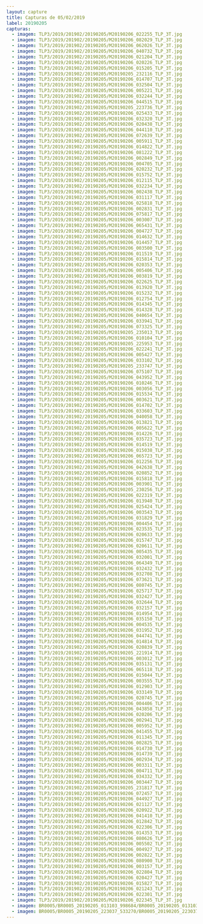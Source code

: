 ```yaml
---
layout: capture
title: Capturas de 05/02/2019
label: 20190205
capturas:
  - imagem: TLP3/2019/201902/20190205/M20190206_022255_TLP_3T.jpg
  - imagem: TLP3/2019/201902/20190205/M20190206_082029_TLP_3T.jpg
  - imagem: TLP3/2019/201902/20190205/M20190206_062026_TLP_3T.jpg
  - imagem: TLP3/2019/201902/20190205/M20190206_040732_TLP_3T.jpg
  - imagem: TLP3/2019/201902/20190205/M20190206_021204_TLP_3T.jpg
  - imagem: TLP3/2019/201902/20190205/M20190206_020226_TLP_3T.jpg
  - imagem: TLP3/2019/201902/20190205/M20190206_015205_TLP_3T.jpg
  - imagem: TLP3/2019/201902/20190205/M20190205_232116_TLP_3T.jpg
  - imagem: TLP3/2019/201902/20190205/M20190206_014707_TLP_3T.jpg
  - imagem: TLP3/2019/201902/20190205/M20190206_032504_TLP_3T.jpg
  - imagem: TLP3/2019/201902/20190205/M20190206_005221_TLP_3T.jpg
  - imagem: TLP3/2019/201902/20190205/M20190206_032244_TLP_3T.jpg
  - imagem: TLP3/2019/201902/20190205/M20190206_044515_TLP_3T.jpg
  - imagem: TLP3/2019/201902/20190205/M20190205_223736_TLP_3T.jpg
  - imagem: TLP3/2019/201902/20190205/M20190206_025433_TLP_3T.jpg
  - imagem: TLP3/2019/201902/20190205/M20190206_032320_TLP_3T.jpg
  - imagem: TLP3/2019/201902/20190205/M20190206_020438_TLP_3T.jpg
  - imagem: TLP3/2019/201902/20190205/M20190206_044110_TLP_3T.jpg
  - imagem: TLP3/2019/201902/20190205/M20190206_072639_TLP_3T.jpg
  - imagem: TLP3/2019/201902/20190205/M20190206_005911_TLP_3T.jpg
  - imagem: TLP3/2019/201902/20190205/M20190206_014822_TLP_3T.jpg
  - imagem: TLP3/2019/201902/20190205/M20190206_081222_TLP_3T.jpg
  - imagem: TLP3/2019/201902/20190205/M20190206_002849_TLP_3T.jpg
  - imagem: TLP3/2019/201902/20190205/M20190206_004705_TLP_3T.jpg
  - imagem: TLP3/2019/201902/20190205/M20190206_020232_TLP_3T.jpg
  - imagem: TLP3/2019/201902/20190205/M20190206_015752_TLP_3T.jpg
  - imagem: TLP3/2019/201902/20190205/M20190206_012115_TLP_3T.jpg
  - imagem: TLP3/2019/201902/20190205/M20190206_032234_TLP_3T.jpg
  - imagem: TLP3/2019/201902/20190205/M20190206_002438_TLP_3T.jpg
  - imagem: TLP3/2019/201902/20190205/M20190206_031117_TLP_3T.jpg
  - imagem: TLP3/2019/201902/20190205/M20190206_025818_TLP_3T.jpg
  - imagem: TLP3/2019/201902/20190205/M20190206_002831_TLP_3T.jpg
  - imagem: TLP3/2019/201902/20190205/M20190206_075817_TLP_3T.jpg
  - imagem: TLP3/2019/201902/20190205/M20190206_003007_TLP_3T.jpg
  - imagem: TLP3/2019/201902/20190205/M20190206_065431_TLP_3T.jpg
  - imagem: TLP3/2019/201902/20190205/M20190206_004727_TLP_3T.jpg
  - imagem: TLP3/2019/201902/20190205/M20190206_014632_TLP_3T.jpg
  - imagem: TLP3/2019/201902/20190205/M20190206_014457_TLP_3T.jpg
  - imagem: TLP3/2019/201902/20190205/M20190206_003500_TLP_3T.jpg
  - imagem: TLP3/2019/201902/20190205/M20190206_011519_TLP_3T.jpg
  - imagem: TLP3/2019/201902/20190205/M20190206_015814_TLP_3T.jpg
  - imagem: TLP3/2019/201902/20190205/M20190206_020353_TLP_3T.jpg
  - imagem: TLP3/2019/201902/20190205/M20190206_005406_TLP_3T.jpg
  - imagem: TLP3/2019/201902/20190205/M20190206_003819_TLP_3T.jpg
  - imagem: TLP3/2019/201902/20190205/M20190206_022625_TLP_3T.jpg
  - imagem: TLP3/2019/201902/20190205/M20190206_013920_TLP_3T.jpg
  - imagem: TLP3/2019/201902/20190205/M20190206_015232_TLP_3T.jpg
  - imagem: TLP3/2019/201902/20190205/M20190206_012754_TLP_3T.jpg
  - imagem: TLP3/2019/201902/20190205/M20190206_014345_TLP_3T.jpg
  - imagem: TLP3/2019/201902/20190205/M20190206_014328_TLP_3T.jpg
  - imagem: TLP3/2019/201902/20190205/M20190206_040654_TLP_3T.jpg
  - imagem: TLP3/2019/201902/20190205/M20190206_033941_TLP_3T.jpg
  - imagem: TLP3/2019/201902/20190205/M20190206_073325_TLP_3T.jpg
  - imagem: TLP3/2019/201902/20190205/M20190205_235013_TLP_3T.jpg
  - imagem: TLP3/2019/201902/20190205/M20190206_010104_TLP_3T.jpg
  - imagem: TLP3/2019/201902/20190205/M20190205_225953_TLP_3T.jpg
  - imagem: TLP3/2019/201902/20190205/M20190206_022241_TLP_3T.jpg
  - imagem: TLP3/2019/201902/20190205/M20190206_005427_TLP_3T.jpg
  - imagem: TLP3/2019/201902/20190205/M20190206_033102_TLP_3T.jpg
  - imagem: TLP3/2019/201902/20190205/M20190205_233747_TLP_3T.jpg
  - imagem: TLP3/2019/201902/20190205/M20190206_075107_TLP_3T.jpg
  - imagem: TLP3/2019/201902/20190205/M20190206_043952_TLP_3T.jpg
  - imagem: TLP3/2019/201902/20190205/M20190206_010246_TLP_3T.jpg
  - imagem: TLP3/2019/201902/20190205/M20190206_003056_TLP_3T.jpg
  - imagem: TLP3/2019/201902/20190205/M20190206_015534_TLP_3T.jpg
  - imagem: TLP3/2019/201902/20190205/M20190206_003621_TLP_3T.jpg
  - imagem: TLP3/2019/201902/20190205/M20190206_014702_TLP_3T.jpg
  - imagem: TLP3/2019/201902/20190205/M20190206_033603_TLP_3T.jpg
  - imagem: TLP3/2019/201902/20190205/M20190206_040058_TLP_3T.jpg
  - imagem: TLP3/2019/201902/20190205/M20190206_013821_TLP_3T.jpg
  - imagem: TLP3/2019/201902/20190205/M20190206_005622_TLP_3T.jpg
  - imagem: TLP3/2019/201902/20190205/M20190206_014226_TLP_3T.jpg
  - imagem: TLP3/2019/201902/20190205/M20190206_035723_TLP_3T.jpg
  - imagem: TLP3/2019/201902/20190205/M20190206_014519_TLP_3T.jpg
  - imagem: TLP3/2019/201902/20190205/M20190206_015038_TLP_3T.jpg
  - imagem: TLP3/2019/201902/20190205/M20190206_065723_TLP_3T.jpg
  - imagem: TLP3/2019/201902/20190205/M20190206_012256_TLP_3T.jpg
  - imagem: TLP3/2019/201902/20190205/M20190206_042638_TLP_3T.jpg
  - imagem: TLP3/2019/201902/20190205/M20190206_020852_TLP_3T.jpg
  - imagem: TLP3/2019/201902/20190205/M20190206_015818_TLP_3T.jpg
  - imagem: TLP3/2019/201902/20190205/M20190206_003901_TLP_3T.jpg
  - imagem: TLP3/2019/201902/20190205/M20190205_230256_TLP_3T.jpg
  - imagem: TLP3/2019/201902/20190205/M20190206_022319_TLP_3T.jpg
  - imagem: TLP3/2019/201902/20190205/M20190206_013940_TLP_3T.jpg
  - imagem: TLP3/2019/201902/20190205/M20190206_025424_TLP_3T.jpg
  - imagem: TLP3/2019/201902/20190205/M20190206_003543_TLP_3T.jpg
  - imagem: TLP3/2019/201902/20190205/M20190206_031829_TLP_3T.jpg
  - imagem: TLP3/2019/201902/20190205/M20190206_004454_TLP_3T.jpg
  - imagem: TLP3/2019/201902/20190205/M20190206_023535_TLP_3T.jpg
  - imagem: TLP3/2019/201902/20190205/M20190206_020633_TLP_3T.jpg
  - imagem: TLP3/2019/201902/20190205/M20190206_015747_TLP_3T.jpg
  - imagem: TLP3/2019/201902/20190205/M20190206_020611_TLP_3T.jpg
  - imagem: TLP3/2019/201902/20190205/M20190206_005435_TLP_3T.jpg
  - imagem: TLP3/2019/201902/20190205/M20190206_032001_TLP_3T.jpg
  - imagem: TLP3/2019/201902/20190205/M20190206_064349_TLP_3T.jpg
  - imagem: TLP3/2019/201902/20190205/M20190206_032432_TLP_3T.jpg
  - imagem: TLP3/2019/201902/20190205/M20190206_032708_TLP_3T.jpg
  - imagem: TLP3/2019/201902/20190205/M20190206_073621_TLP_3T.jpg
  - imagem: TLP3/2019/201902/20190205/M20190206_080745_TLP_3T.jpg
  - imagem: TLP3/2019/201902/20190205/M20190206_025717_TLP_3T.jpg
  - imagem: TLP3/2019/201902/20190205/M20190206_032427_TLP_3T.jpg
  - imagem: TLP3/2019/201902/20190205/M20190206_032644_TLP_3T.jpg
  - imagem: TLP3/2019/201902/20190205/M20190206_032157_TLP_3T.jpg
  - imagem: TLP3/2019/201902/20190205/M20190206_014954_TLP_3T.jpg
  - imagem: TLP3/2019/201902/20190205/M20190206_035150_TLP_3T.jpg
  - imagem: TLP3/2019/201902/20190205/M20190206_004535_TLP_3T.jpg
  - imagem: TLP3/2019/201902/20190205/M20190206_031952_TLP_3T.jpg
  - imagem: TLP3/2019/201902/20190205/M20190206_044741_TLP_3T.jpg
  - imagem: TLP3/2019/201902/20190205/M20190206_014814_TLP_3T.jpg
  - imagem: TLP3/2019/201902/20190205/M20190206_020839_TLP_3T.jpg
  - imagem: TLP3/2019/201902/20190205/M20190205_221914_TLP_3T.jpg
  - imagem: TLP3/2019/201902/20190205/M20190206_003012_TLP_3T.jpg
  - imagem: TLP3/2019/201902/20190205/M20190206_035131_TLP_3T.jpg
  - imagem: TLP3/2019/201902/20190205/M20190206_065118_TLP_3T.jpg
  - imagem: TLP3/2019/201902/20190205/M20190206_015044_TLP_3T.jpg
  - imagem: TLP3/2019/201902/20190205/M20190206_003555_TLP_3T.jpg
  - imagem: TLP3/2019/201902/20190205/M20190206_012903_TLP_3T.jpg
  - imagem: TLP3/2019/201902/20190205/M20190206_033149_TLP_3T.jpg
  - imagem: TLP3/2019/201902/20190205/M20190206_020745_TLP_3T.jpg
  - imagem: TLP3/2019/201902/20190205/M20190206_004406_TLP_3T.jpg
  - imagem: TLP3/2019/201902/20190205/M20190206_043858_TLP_3T.jpg
  - imagem: TLP3/2019/201902/20190205/M20190206_020206_TLP_3T.jpg
  - imagem: TLP3/2019/201902/20190205/M20190206_002941_TLP_3T.jpg
  - imagem: TLP3/2019/201902/20190205/M20190206_005952_TLP_3T.jpg
  - imagem: TLP3/2019/201902/20190205/M20190206_041455_TLP_3T.jpg
  - imagem: TLP3/2019/201902/20190205/M20190206_011345_TLP_3T.jpg
  - imagem: TLP3/2019/201902/20190205/M20190206_002825_TLP_3T.jpg
  - imagem: TLP3/2019/201902/20190205/M20190206_014730_TLP_3T.jpg
  - imagem: TLP3/2019/201902/20190205/M20190206_014739_TLP_3T.jpg
  - imagem: TLP3/2019/201902/20190205/M20190206_002934_TLP_3T.jpg
  - imagem: TLP3/2019/201902/20190205/M20190206_003311_TLP_3T.jpg
  - imagem: TLP3/2019/201902/20190205/M20190206_004711_TLP_3T.jpg
  - imagem: TLP3/2019/201902/20190205/M20190206_034332_TLP_3T.jpg
  - imagem: TLP3/2019/201902/20190205/M20190206_003447_TLP_3T.jpg
  - imagem: TLP3/2019/201902/20190205/M20190205_231817_TLP_3T.jpg
  - imagem: TLP3/2019/201902/20190205/M20190206_072457_TLP_3T.jpg
  - imagem: TLP3/2019/201902/20190205/M20190206_044927_TLP_3T.jpg
  - imagem: TLP3/2019/201902/20190205/M20190206_021127_TLP_3T.jpg
  - imagem: TLP3/2019/201902/20190205/M20190206_020922_TLP_3T.jpg
  - imagem: TLP3/2019/201902/20190205/M20190206_041410_TLP_3T.jpg
  - imagem: TLP3/2019/201902/20190205/M20190206_012842_TLP_3T.jpg
  - imagem: TLP3/2019/201902/20190205/M20190206_022306_TLP_3T.jpg
  - imagem: TLP3/2019/201902/20190205/M20190206_014353_TLP_3T.jpg
  - imagem: TLP3/2019/201902/20190205/M20190206_080626_TLP_3T.jpg
  - imagem: TLP3/2019/201902/20190205/M20190206_005502_TLP_3T.jpg
  - imagem: TLP3/2019/201902/20190205/M20190206_004927_TLP_3T.jpg
  - imagem: TLP3/2019/201902/20190205/M20190206_002822_TLP_3T.jpg
  - imagem: TLP3/2019/201902/20190205/M20190206_080900_TLP_3T.jpg
  - imagem: TLP3/2019/201902/20190205/M20190206_003157_TLP_3T.jpg
  - imagem: TLP3/2019/201902/20190205/M20190206_022804_TLP_3T.jpg
  - imagem: TLP3/2019/201902/20190205/M20190206_020427_TLP_3T.jpg
  - imagem: TLP3/2019/201902/20190205/M20190206_015827_TLP_3T.jpg
  - imagem: TLP3/2019/201902/20190205/M20190206_021243_TLP_3T.jpg
  - imagem: TLP3/2019/201902/20190205/M20190206_022301_TLP_3T.jpg
  - imagem: TLP3/2019/201902/20190205/M20190206_022345_TLP_3T.jpg
  - imagem: BR0005/BR0005_20190205_013103_998684/BR0005_20190205_013103_998684_stack_9_meteors.jpg
  - imagem: BR0005/BR0005_20190205_223037_533270/BR0005_20190205_223037_533270_stack_9_meteors.jpg
---
```

